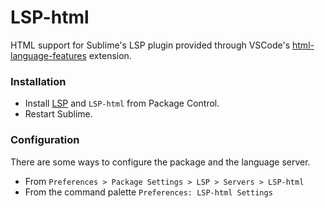 # LSP-html

HTML support for Sublime's LSP plugin provided through VSCode's [html-language-features](https://github.com/microsoft/vscode/tree/main/extensions/html-language-features/server) extension.

### Installation

* Install [LSP](https://packagecontrol.io/packages/LSP) and `LSP-html` from Package Control.
* Restart Sublime.

### Configuration

There are some ways to configure the package and the language server.

* From `Preferences > Package Settings > LSP > Servers > LSP-html`
* From the command palette `Preferences: LSP-html Settings`
